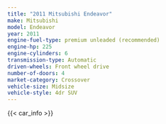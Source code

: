 ```yaml
---
title: "2011 Mitsubishi Endeavor"
make: Mitsubishi
model: Endeavor
year: 2011
engine-fuel-type: premium unleaded (recommended)
engine-hp: 225
engine-cylinders: 6
transmission-type: Automatic
driven-wheels: Front wheel drive
number-of-doors: 4
market-category: Crossover
vehicle-size: Midsize
vehicle-style: 4dr SUV
---
```


{{< car_info >}}
